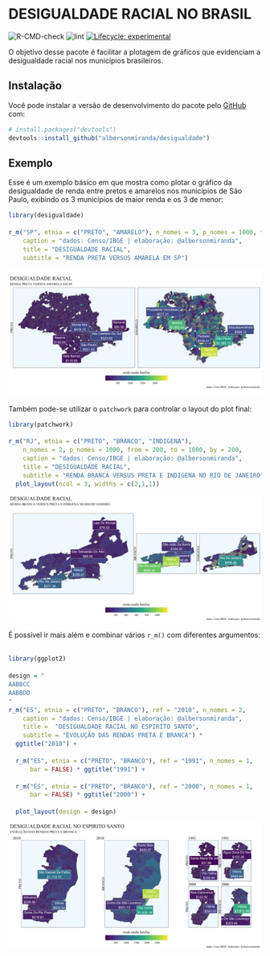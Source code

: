
<!-- README.md is generated from README.Rmd. Please edit that file -->

# DESIGUALDADE RACIAL NO BRASIL

<!-- badges: start -->

![R-CMD-check](https://github.com/albersonmiranda/desigualdade/workflows/R-CMD-check/badge.svg?branch=master&event=push)
![lint](https://github.com/albersonmiranda/desigualdade/workflows/lint/badge.svg?branch=master&event=push)
[![Lifecycle:
experimental](https://img.shields.io/badge/lifecycle-experimental-orange.svg)](https://www.tidyverse.org/lifecycle/#experimental)
<!-- badges: end -->

O objetivo desse pacote é facilitar a plotagem de gráficos que
evidenciam a desigualdade racial nos municípios brasileiros.

## Instalação

Você pode instalar a versão de desenvolvimento do pacote pelo
[GitHub](https://github.com/) com:

``` r
# install.packages("devtools")
devtools::install_github("albersonmiranda/desigualdade")
```

## Exemplo

Esse é um exemplo básico em que mostra como plotar o gráfico da
desigualdade de renda entre pretos e amarelos nos municípios de São
Paulo, exibindo os 3 municípios de maior renda e os 3 de menor:

``` r
library(desigualdade)

r_m("SP", etnia = c("PRETO", "AMARELO"), n_nomes = 3, p_nomes = 1000, to = 2000,
    caption = "dados: Censo/IBGE | elaboração: @albersonmiranda",
    title = "DESIGUALDADE RACIAL",
    subtitle = "RENDA PRETA VERSUS AMARELA EM SP")
```

![](man/figures/README-example-1.png)<!-- -->

Também pode-se utilizar o `patchwork` para controlar o layout do plot
final:

``` r
library(patchwork)

r_m("RJ", etnia = c("PRETO", "BRANCO", "INDIGENA"),
    n_nomes = 2, p_nomes = 1000, from = 200, to = 1000, by = 200,
    caption = "dados: Censo/IBGE | elaboração: @albersonmiranda",
    title = "DESIGUALDADE RACIAL",
    subtitle = "RENDA BRANCA VERSUS PRETA E INDIGENA NO RIO DE JANEIRO") +
  plot_layout(ncol = 3, widths = c(2,1,1))
```

![](man/figures/README-example2-1.png)<!-- -->

É possível ir mais além e combinar vários `r_m()` com diferentes
argumentos:

``` r

library(ggplot2)

design = "
AABBCC
AABBDD
"
r_m("ES", etnia = c("PRETO", "BRANCO"), ref = "2010", n_nomes = 2,
    caption = "dados: Censo/IBGE | elaboração: @albersonmiranda",
    title =  "DESIGUALDADE RACIAL NO ESPIRITO SANTO",
    subtitle = "EVOLUÇÃO DAS RENDAS PRETA E BRANCA") *
  ggtitle("2010") +
  
  r_m("ES", etnia = c("PRETO", "BRANCO"), ref = "1991", n_nomes = 1,
      bar = FALSE) * ggtitle("1991") +
  
  r_m("ES", etnia = c("PRETO", "BRANCO"), ref = "2000", n_nomes = 1,
      bar = FALSE) * ggtitle("2000") +
  
  plot_layout(design = design)
```

![](man/figures/README-example3-1.png)<!-- -->
